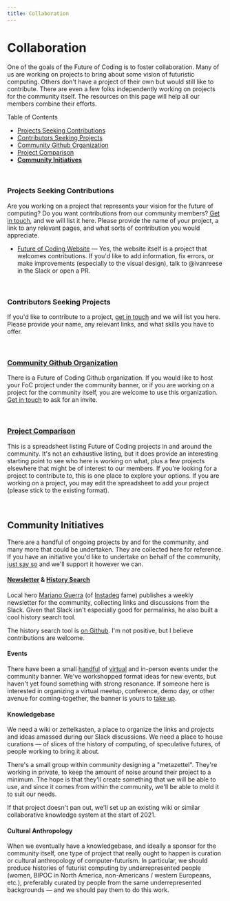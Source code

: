 ```yaml
---
title: Collaboration
---
```



# Collaboration

One of the goals of the Future of Coding is to foster collaboration. Many of us are working on projects to bring about some vision of futuristic computing. Others don't have a project of their own but would still like to contribute. There are even a few folks independently working on projects for the community itself. The resources on this page will help all our members combine their efforts.

Table of Contents
* [Projects Seeking Contributions](#projects-seeking-contributions)
* [Contributors Seeking Projects](#contributors-seeking-projects)
* [Community Github Organization](#community-github-organization)
* [Project Comparison](#project-comparison)
* [**Community Initiatives**](#community-initiatives)

<br>

### Projects Seeking Contributions

Are you working on a project that represents your vision for the future of computing? Do you want contributions from our community members? [Get in touch](/contact), and we will list it here. Please provide the name of your project, a link to any relevant pages, and what sorts of contribution you would appreciate.

* [Future of Coding Website](http://github.com/stevekrouse/futureofcoding.org) — Yes, the website itself is a project that welcomes contributions. If you'd like to add information, fix errors, or make improvements (especially to the visual design), talk to @ivanreese in the Slack or open a PR.

<br>

### Contributors Seeking Projects

If you'd like to contribute to a project, [get in touch](/contact) and we will list you here. Please provide your name, any relevant links, and what skills you have to offer.

<br>

### [Community Github Organization](https://www.github.com/futureofcoding)

There is a Future of Coding Github organization. If you would like to host your FoC project under the community banner, or if you are working on a project for the community itself, you are welcome to use this organization. [Get in touch](/contact) to ask for an invite.

<br>

### [Project Comparison](https://docs.google.com/spreadsheets/d/12sTu7RT-s_QlAupY1v-3DfI1Mm9NEX5YMWWTDAKHLfc)

This is a spreadsheet listing Future of Coding projects in and around the community. It's not an exhaustive listing, but it does provide an interesting starting point to see who here is working on what, plus a few projects elsewhere that might be of interest to our members. If you're looking for a project to contribute to, this is one place to explore your options. If you are working on a project, you may edit the spreadsheet to add your project (please stick to the existing format).

<br>

## Community Initiatives

There are a handful of ongoing projects by and for the community, and many more that could be undertaken. They are collected here for reference. If you have an initiative you'd like to undertake on behalf of the community, [just say so](/contact) and we'll support it however we can.

#### [Newsletter](https://tinyletter.com/marianoguerra/) & [History Search](https://history.futureofcoding.org)

Local hero [Mariano Guerra](https://twitter.com/warianoguerra) (of [Instadeq](https://instadeq.com) fame) publishes a weekly newsletter for the community, collecting links and discussions from the Slack. Given that Slack isn't especially good for permalinks, he also built a cool history search tool.

The history search tool is [on Github](https://github.com/marianoguerra/future-of-coding-weekly/tree/gh-pages/search). I'm not positive, but I believe contributions are welcome.

#### Events

There have been a small [handful](https://youtu.be/JXgZJosmme4) of [virtual](https://youtu.be/XdSE0-HemWQ) and in-person events under the community banner. We've workshopped format ideas for new events, but haven't yet found something with strong resonance. If someone here is interested in organizing a virtual meetup, conference, demo day, or other avenue for coming-together, the banner is yours to [take up](/contact).

#### Knowledgebase

We need a wiki or zettelkasten, a place to organize the links and projects and ideas amassed during our Slack discussions. We need a place to house curations — of slices of the history of computing, of speculative futures, of people working to bring it about.

There's a small group within community designing a "metazettel". They're working in private, to keep the amount of noise around their project to a minimum. The hope is that they'll create something that we will be able to use, and since it comes from within the community, we'll be able to mold it to suit our needs.

If that project doesn't pan out, we'll set up an existing wiki or similar collaborative knowledge system at the start of 2021.

#### Cultural Anthropology

When we eventually have a knowledgebase, and ideally a sponsor for the community itself, one type of project that really ought to happen is curation or cultural anthropology of computer-futurism. In particular, we should produce histories of futurist computing by underrepresented people (women, BIPOC in North America, non-Americans / western Europeans, etc.), preferably curated by people from the same underrepresented backgrounds — and we should pay them to do this work.
